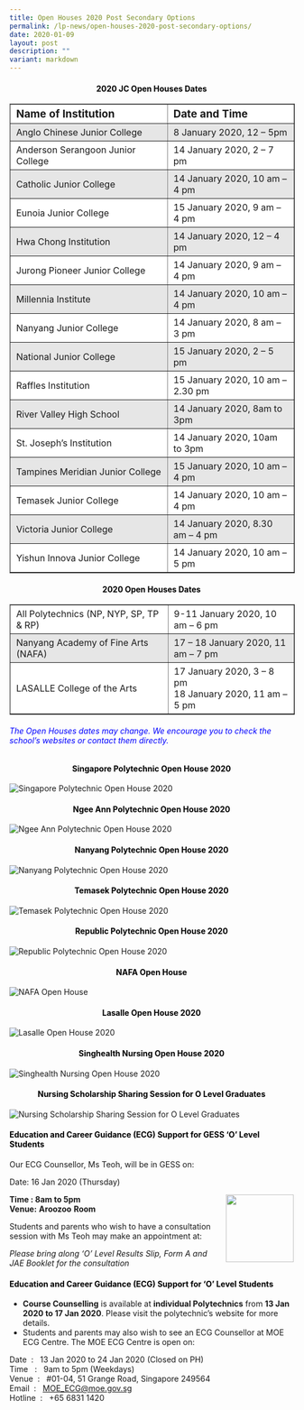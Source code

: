 ```yaml
---
title: Open Houses 2020 Post Secondary Options
permalink: /lp-news/open-houses-2020-post-secondary-options/
date: 2020-01-09
layout: post
description: ""
variant: markdown
---
```

<h4 style="color:black" align="center">2020 JC Open Houses Dates</h4>

<table border="1" style="box-sizing: inherit; border-collapse: collapse; border-spacing: 0px; max-width: 100%;"><tbody style="box-sizing: inherit;"><tr style="box-sizing: inherit; background: rgb(255, 255, 255);"><td width="390" style="box-sizing: inherit; padding: 5px 10px;"><span style="box-sizing: inherit; font-size: 14pt;"><strong style="box-sizing: inherit; font-weight: bold;">Name of Institution</strong></span></td><td width="317" style="box-sizing: inherit; padding: 5px 10px;"><span style="box-sizing: inherit; font-size: 14pt;"><strong style="box-sizing: inherit; font-weight: bold;">Date and Time</strong></span></td></tr><tr style="box-sizing: inherit; background: rgb(230, 230, 230);"><td width="390" style="box-sizing: inherit; padding: 5px 10px;">Anglo Chinese Junior College</td><td width="317" style="box-sizing: inherit; padding: 5px 10px;">8 January 2020, 12 – 5pm</td></tr><tr style="box-sizing: inherit; background: rgb(255, 255, 255);"><td width="390" style="box-sizing: inherit; padding: 5px 10px;">Anderson Serangoon Junior College</td><td width="317" style="box-sizing: inherit; padding: 5px 10px;">14 January 2020, 2 – 7 pm</td></tr><tr style="box-sizing: inherit; background: rgb(230, 230, 230);"><td width="390" style="box-sizing: inherit; padding: 5px 10px;">Catholic Junior College</td><td width="317" style="box-sizing: inherit; padding: 5px 10px;">14 January 2020, 10 am – 4 pm</td></tr><tr style="box-sizing: inherit; background: rgb(255, 255, 255);"><td width="390" style="box-sizing: inherit; padding: 5px 10px;">Eunoia Junior College</td><td width="317" style="box-sizing: inherit; padding: 5px 10px;">15 January 2020, 9 am – 4 pm</td></tr><tr style="box-sizing: inherit; background: rgb(230, 230, 230);"><td width="390" style="box-sizing: inherit; padding: 5px 10px;">Hwa Chong Institution</td><td width="317" style="box-sizing: inherit; padding: 5px 10px;">14 January 2020, 12 – 4 pm</td></tr><tr style="box-sizing: inherit; background: rgb(255, 255, 255);"><td width="390" style="box-sizing: inherit; padding: 5px 10px;">Jurong Pioneer Junior College</td><td width="317" style="box-sizing: inherit; padding: 5px 10px;">14 January 2020, 9 am – 4 pm</td></tr><tr style="box-sizing: inherit; background: rgb(230, 230, 230);"><td width="390" style="box-sizing: inherit; padding: 5px 10px;">Millennia Institute</td><td width="317" style="box-sizing: inherit; padding: 5px 10px;">14 January 2020, 10 am – 4 pm</td></tr><tr style="box-sizing: inherit; background: rgb(255, 255, 255);"><td width="390" style="box-sizing: inherit; padding: 5px 10px;">Nanyang Junior College</td><td width="317" style="box-sizing: inherit; padding: 5px 10px;">14 January 2020, 8 am – 3 pm</td></tr><tr style="box-sizing: inherit; background: rgb(230, 230, 230);"><td width="390" style="box-sizing: inherit; padding: 5px 10px;">National Junior College</td><td width="317" style="box-sizing: inherit; padding: 5px 10px;">15 January 2020, 2 – 5 pm</td></tr><tr style="box-sizing: inherit; background: rgb(255, 255, 255);"><td width="390" style="box-sizing: inherit; padding: 5px 10px;">Raffles Institution</td><td width="317" style="box-sizing: inherit; padding: 5px 10px;">15 January 2020, 10 am – 2.30 pm</td></tr><tr style="box-sizing: inherit; background: rgb(230, 230, 230);"><td width="390" style="box-sizing: inherit; padding: 5px 10px;">River Valley High School</td><td width="317" style="box-sizing: inherit; padding: 5px 10px;">14 January 2020, 8am to 3pm</td></tr><tr style="box-sizing: inherit; background: rgb(255, 255, 255);"><td width="390" style="box-sizing: inherit; padding: 5px 10px;">St. Joseph’s Institution</td><td width="317" style="box-sizing: inherit; padding: 5px 10px;">14 January 2020, 10am to 3pm</td></tr><tr style="box-sizing: inherit; background: rgb(230, 230, 230);"><td width="390" style="box-sizing: inherit; padding: 5px 10px;">Tampines Meridian Junior College</td><td width="317" style="box-sizing: inherit; padding: 5px 10px;">15 January 2020, 10 am – 4 pm</td></tr><tr style="box-sizing: inherit; background: rgb(255, 255, 255);"><td width="390" style="box-sizing: inherit; padding: 5px 10px;">Temasek Junior College</td><td width="317" style="box-sizing: inherit; padding: 5px 10px;">14 January 2020, 10 am – 4 pm</td></tr><tr style="box-sizing: inherit; background: rgb(230, 230, 230);"><td width="390" style="box-sizing: inherit; padding: 5px 10px;">Victoria Junior College</td><td width="317" style="box-sizing: inherit; padding: 5px 10px;">14 January 2020, 8.30 am – 4 pm</td></tr><tr style="box-sizing: inherit; background: rgb(255, 255, 255);"><td width="390" style="box-sizing: inherit; padding: 5px 10px;">Yishun Innova Junior College</td><td width="317" style="box-sizing: inherit; padding: 5px 10px;">14 January 2020, 10 am – 5 pm</td></tr></tbody></table>

<h4 style="color:black" align="center">2020 Open Houses Dates</h4>

<table border="1" style="box-sizing: inherit; border-collapse: collapse; border-spacing: 0px; max-width: 100%;"><tbody style="box-sizing: inherit;"><tr style="box-sizing: inherit; background: rgb(255, 255, 255);"><td width="390" style="box-sizing: inherit; padding: 5px 10px;">All Polytechnics (NP, NYP, SP, TP &amp; RP)</td><td width="317" style="box-sizing: inherit; padding: 5px 10px;">9-11 January 2020, 10 am – 6 pm</td></tr><tr style="box-sizing: inherit; background: rgb(230, 230, 230);"><td width="390" style="box-sizing: inherit; padding: 5px 10px;">Nanyang Academy of Fine Arts (NAFA)</td><td width="317" style="box-sizing: inherit; padding: 5px 10px;">17 – 18 January 2020, 11 am – 7 pm</td></tr><tr style="box-sizing: inherit; background: rgb(255, 255, 255);"><td width="390" style="box-sizing: inherit; padding: 5px 10px;">LASALLE College of the Arts</td><td width="317" style="box-sizing: inherit; padding: 5px 10px;">17 January 2020, 3 – 8 pm<br style="box-sizing: inherit;">18 January 2020, 11 am – 5 pm</td></tr></tbody></table>

<h6 style="color:blue"><em>The Open Houses dates may change. We encourage you to check the school’s websites or contact them directly.</em></h6>

<h4 style="color:black" align="center">Singapore Polytechnic Open House 2020</h4>

![Singapore Polytechnic Open House 2020](/images/SP-Open-House.png)


<h4 style="color:black" align="center">Ngee Ann Polytechnic Open House 2020</h4>

![Ngee Ann Polytechnic Open House 2020](/images/NP-Open-House.png)


<h4 style="color:black" align="center">Nanyang Polytechnic Open House 2020</h4>

![Nanyang Polytechnic Open House 2020](/images/NYP-Open-House.png)


<h4 style="color:black" align="center">Temasek Polytechnic Open House 2020</h4>

![Temasek Polytechnic Open House 2020](/images/TP-Open-House.png)


<h4 style="color:black" align="center">Republic Polytechnic Open House 2020</h4>

![Republic Polytechnic Open House 2020](/images/RP-Open-House.png)


<h4 style="color:black" align="center">NAFA Open House</h4>

![NAFA Open House](/images/NAFA-Open-House.png)


<h4 style="color:black" align="center">Lasalle Open House 2020</h4>

![Lasalle Open House 2020](/images/Laselle-Open-House-1.jpeg)


<h4 style="color:black" align="center">Singhealth Nursing Open House 2020</h4>

![Singhealth Nursing Open House 2020](/images/SInghealth-Nursing-Open-House.jpeg)


<h4 style="color:black" align="center">
Nursing Scholarship Sharing Session for
O Level Graduates</h4>

![Nursing Scholarship Sharing Session for
O Level Graduates](/images/Nursing-Scholarship.jpeg)


<h4 style="color:black" align="left">Education and Career Guidance (ECG) Support for GESS ‘O’ Level Students</h4>

Our ECG Counsellor, Ms Teoh, will be in GESS on:

Date: 16 Jan 2020 (Thursday)

<img src="/images/Picture1.png" style="width:120px;height:120px;margin-left:15px;" align="right">

**Time : 8am to 5pm**  
**Venue:**&nbsp;**Aroozoo**&nbsp;**Room**

Students and parents who wish to have a consultation session with Ms Teoh may make an appointment at:



_Please bring along ‘O’ Level Results Slip, Form A and JAE Booklet for the consultation_

<h4 style="color:black" align="left">Education and Career Guidance (ECG) Support for ‘O’ Level Students</h4>

*   **Course Counselling**&nbsp;is available at&nbsp;**individual Polytechnics**&nbsp;from&nbsp;**13 Jan 2020 to 17 Jan 2020**. Please visit the polytechnic’s website for more details.
*   Students and parents may also wish to see an ECG Counsellor at MOE ECG Centre. The MOE ECG Centre is open on:

Date&nbsp; : &nbsp; 13 Jan 2020 to 24 Jan 2020 (Closed on PH)  
Time &nbsp; : &nbsp; 9am to 5pm (Weekdays)  
Venue&nbsp; : &nbsp; #01-04, 51 Grange Road, Singapore 249564  
Email&nbsp; : &nbsp; MOE_ECG@moe.gov.sg  
Hotline&nbsp; : &nbsp; +65 6831 1420